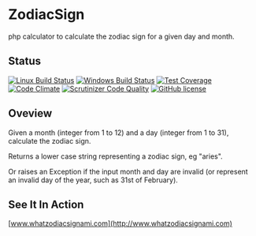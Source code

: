 # ZodiacSign
php calculator to calculate the zodiac sign for a given day and month.


## Status
[![Linux Build Status](https://travis-ci.org/whatsma/ZodiacSign.png)](https://travis-ci.org/whatsma/ZodiacSign)
[![Windows Build Status](https://ci.appveyor.com/api/projects/status/github/whatsma/zodiacsign?svg=true)](https://ci.appveyor.com/project/whatsma/zodiacsign)
[![Test Coverage](https://codeclimate.com/github/whatsma/ZodiacSign/badges/coverage.svg)](https://codeclimate.com/github/whatsma/ZodiacSign/coverage)
[![Code Climate](https://codeclimate.com/github/whatsma/ZodiacSign/badges/gpa.svg)](https://codeclimate.com/github/whatsma/ZodiacSign)
[![Scrutinizer Code Quality](https://scrutinizer-ci.com/g/whatsma/ZodiacSign/badges/quality-score.png?b=master)](https://scrutinizer-ci.com/g/whatsma/ZodiacSign/?branch=master)
[![GitHub license](https://img.shields.io/github/license/whatsma/ZodiacSign.svg)](https://github.com/whatsma/ZodiacSign/blob/master/LICENSE)


## Oveview

Given a month (integer from 1 to 12) and a day (integer from 1 to 31), calculate the zodiac sign.

Returns a lower case string representing a zodiac sign, eg "aries".

Or raises an Exception if the input month and day are invalid (or represent an invalid day of the year, such as 31st of February).

## See It In Action
[www.whatzodiacsignami.com](http://www.whatzodiacsignami.com)
